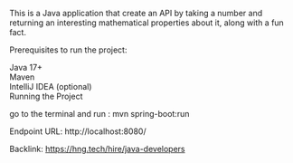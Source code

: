 This is a Java application that create an API by taking a number and returning an interesting mathematical properties about it, 
along with a fun fact.


Prerequisites to run the project:

Java 17+ </br>
Maven </br>
IntelliJ IDEA (optional) </br>
Running the Project

go to the terminal and run : mvn spring-boot:run

Endpoint URL: http://localhost:8080/ </br>

Backlink: https://hng.tech/hire/java-developers

